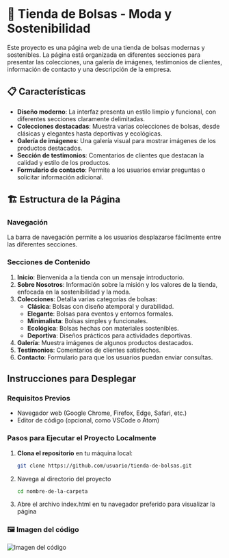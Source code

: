 # 👝 Tienda de Bolsas - Moda y Sostenibilidad
Este proyecto es una página web de una tienda de bolsas modernas y sostenibles. La página está organizada en diferentes secciones para presentar las colecciones, una galería de imágenes, testimonios de clientes, información de contacto y una descripción de la empresa.

## 📋 Características
- **Diseño moderno**: La interfaz presenta un estilo limpio y funcional, con diferentes secciones claramente delimitadas.
- **Colecciones destacadas**: Muestra varias colecciones de bolsas, desde clásicas y elegantes hasta deportivas y ecológicas.
- **Galería de imágenes**: Una galería visual para mostrar imágenes de los productos destacados.
- **Sección de testimonios**: Comentarios de clientes que destacan la calidad y estilo de los productos.
- **Formulario de contacto**: Permite a los usuarios enviar preguntas o solicitar información adicional.

## 🏗️ Estructura de la Página

### Navegación
La barra de navegación permite a los usuarios desplazarse fácilmente entre las diferentes secciones.

### Secciones de Contenido
1. **Inicio**: Bienvenida a la tienda con un mensaje introductorio.
2. **Sobre Nosotros**: Información sobre la misión y los valores de la tienda, enfocada en la sostenibilidad y la moda.
3. **Colecciones**: Detalla varias categorías de bolsas:
   - **Clásica**: Bolsas con diseño atemporal y durabilidad.
   - **Elegante**: Bolsas para eventos y entornos formales.
   - **Minimalista**: Bolsas simples y funcionales.
   - **Ecológica**: Bolsas hechas con materiales sostenibles.
   - **Deportiva**: Diseños prácticos para actividades deportivas.
4. **Galería**: Muestra imágenes de algunos productos destacados.
5. **Testimonios**: Comentarios de clientes satisfechos.
6. **Contacto**: Formulario para que los usuarios puedan enviar consultas.

## Instrucciones para Desplegar

### Requisitos Previos

- Navegador web (Google Chrome, Firefox, Edge, Safari, etc.)
- Editor de código (opcional, como VSCode o Atom)

### Pasos para Ejecutar el Proyecto Localmente

1. **Clona el repositorio** en tu máquina local:
   ```bash
   git clone https://github.com/usuario/tienda-de-bolsas.git

2. Navega al directorio del proyecto
   ```bash
   cd nombre-de-la-carpeta
   
4. Abre el archivo index.html en tu navegador preferido para visualizar la página


### 🖼️ Imagen del código
![Imagen del código](Captura-proyecto-final.png)

